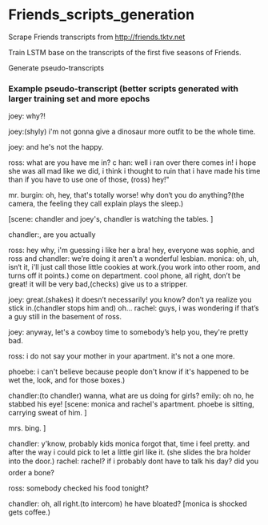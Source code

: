 # Friends_scripts_generation

Scrape Friends transcripts from http://friends.tktv.net

Train LSTM base on the transcripts of the first five seasons of Friends.

Generate pseudo-transcripts

### Example pseudo-transcript (better scripts generated with larger training set and more epochs
joey: why?!

joey:(shyly) i'm not gonna give a dinosaur more outfit to be the whole time.

joey: and he's not the happy.

ross: what are you have me in? c
han: well i ran over there comes in! i hope she was all mad like we did, i think i thought to ruin that i have made his time than if you have to use one of those,
(ross) hey!"

mr. burgin: oh, hey, that's totally worse! why don‘t you do anything?(the camera, the feeling they call explain plays the sleep.)

[scene: chandler and joey's, chandler is watching the tables. ]

chandler:, are you actually

ross: hey why, i'm guessing i like her a bra! hey, everyone was sophie, and ross and
chandler: we’re doing it aren't a wonderful lesbian.
monica: oh, uh, isn‘t it, i'll just call those little cookies at work.(you work into other room, and turns off it points.) come on department. cool phone, all right, don’t be great! it will be very bad,(checks) give us to a stripper.

joey: great.(shakes) it doesn’t necessarily! you know? don’t ya realize you stick in.(chandler stops him and) oh...
rachel: guys, i was wondering if that’s a guy still in the basement of ross.

joey: anyway, let's a cowboy time to somebody’s help you, they're pretty bad.


ross: i do not say your mother in your apartment. it's not a one more.


phoebe: i can't believe because people don't know if it's happened to be wet the, look, and for those boxes.)

chandler:(to chandler) wanna, what are us doing for girls?
emily: oh no, he stabbed his eye!
[scene: monica and rachel's apartment. phoebe is sitting, carrying sweat of him. ]

mrs. bing. ]

chandler: y'know, probably kids monica forgot that, time i feel pretty. and after the way i could pick to let a little girl
like it.
(she slides the bra holder into the door.)
rachel: rachel? if i probably dont have to talk his day? did you order a bone?

ross: somebody checked his food tonight?

chandler: oh, all right.(to intercom) he have bloated?
[monica is shocked gets coffee.)
